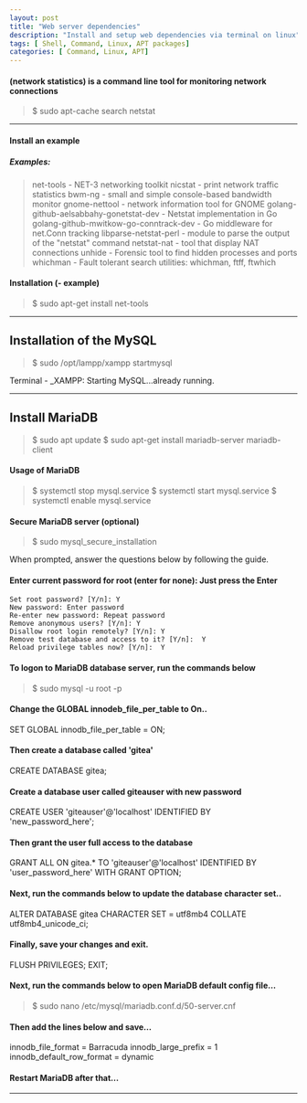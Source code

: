 ```yaml
---
layout: post
title: "Web server dependencies"
description: "Install and setup web dependencies via terminal on linux"
tags: [ Shell, Command, Linux, APT packages]
categories: [ Command, Linux, APT]
---
```



#### (network statistics) is a command line tool for monitoring network connections
>$ sudo apt-cache search netstat

---

#### Install an example

##### Examples:
>net-tools - NET-3 networking toolkit
nicstat - print network traffic statistics
bwm-ng - small and simple console-based bandwidth monitor
gnome-nettool - network information tool for GNOME
golang-github-aelsabbahy-gonetstat-dev - Netstat implementation in Go
golang-github-mwitkow-go-conntrack-dev - Go middleware for net.Conn tracking
libparse-netstat-perl - module to parse the output of the "netstat" command
netstat-nat - tool that display NAT connections
unhide - Forensic tool to find hidden processes and ports
whichman - Fault tolerant search utilities: whichman, ftff, ftwhich

#### Installation (- example)
>$ sudo apt-get install net-tools

---

## Installation of the MySQL
>$ sudo /opt/lampp/xampp startmysql

Terminal -  _XAMPP: Starting MySQL...already running.

---

## Install MariaDB 
>$ sudo apt update
>$ sudo apt-get install mariadb-server mariadb-client

#### Usage of MariaDB
>$ systemctl stop mysql.service
>$ systemctl start mysql.service
>$ systemctl enable mysql.service

#### Secure MariaDB server (optional)
>$ sudo mysql_secure_installation

When prompted, answer the questions below by following the guide.

#### Enter current password for root (enter for none): Just press the Enter
    Set root password? [Y/n]: Y
    New password: Enter password
    Re-enter new password: Repeat password
    Remove anonymous users? [Y/n]: Y
    Disallow root login remotely? [Y/n]: Y
    Remove test database and access to it? [Y/n]:  Y
    Reload privilege tables now? [Y/n]:  Y
  
  #### To logon to MariaDB database server, run the commands below
  >$ sudo mysql -u root -p
  
  #### Change the GLOBAL innodeb_file_per_table to On..
  SET GLOBAL innodb_file_per_table = ON;
  
  #### Then create a database called 'gitea'
  CREATE DATABASE gitea;
  
  #### Create a database user called giteauser with new password
  CREATE USER 'giteauser'@'localhost' IDENTIFIED BY 'new_password_here';
  
  #### Then grant the user full access to the database
  GRANT ALL ON gitea.* TO 'giteauser'@'localhost' IDENTIFIED BY 'user_password_here' WITH GRANT OPTION;
  
  #### Next, run the commands below to update the database character set..
  ALTER DATABASE gitea CHARACTER SET = utf8mb4 COLLATE utf8mb4_unicode_ci;
  
  #### Finally, save your changes and exit.
  FLUSH PRIVILEGES;
  EXIT;
  
  #### Next, run the commands below to open MariaDB default config file…
  >$ sudo nano /etc/mysql/mariadb.conf.d/50-server.cnf
  
  #### Then add the lines below and save…
  innodb_file_format = Barracuda
  innodb_large_prefix = 1
  innodb_default_row_format = dynamic
  #### Restart MariaDB after that…
  
  ---

  

